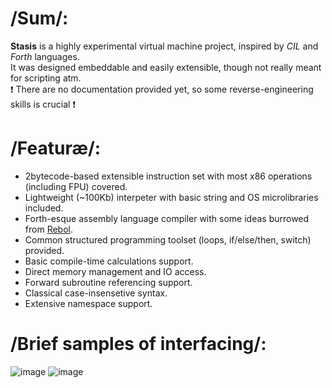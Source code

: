 # /Sum/:
__Stasis__ is a highly experimental virtual machine project, inspired by _CIL_ and _Forth_ languages.  
It was designed embeddable and easily extensible, though not really meant for scripting atm.  
❗ There are no documentation provided yet, so some reverse-engineering skills is crucial ❗ 

# /Featuræ/:
* 2bytecode-based extensible instruction set with most x86 operations (including FPU) covered.
* Lightweight (~100Kb) interpeter with basic string and OS microlibraries included.
* Forth-esque assembly language compiler with some ideas burrowed from [Rebol](http://www.rebol.com/).
* Common structured programming toolset (loops, if/else/then, switch) provided.
* Basic compile-time calculations support.
* Direct memory management and IO access.
* Forward subroutine referencing support.
* Classical case-insensetive syntax.
* Extensive namespace support.

# /Brief samples of interfacing/:
![image](https://user-images.githubusercontent.com/8768470/46802627-88c88100-cd66-11e8-9a8d-96669f399293.png)
![image](https://user-images.githubusercontent.com/8768470/46802748-eb218180-cd66-11e8-91a7-8c290100a891.png)
